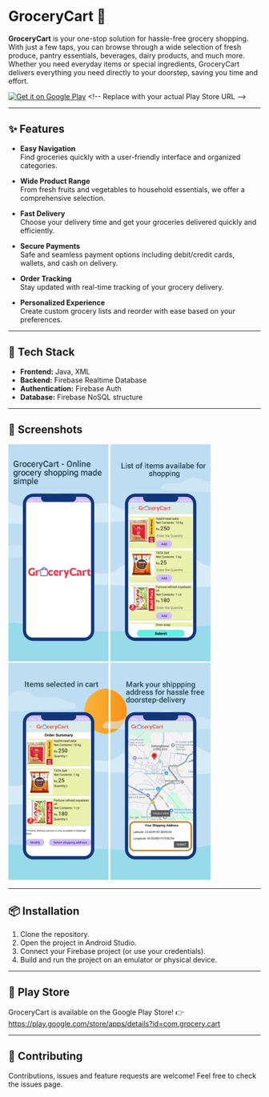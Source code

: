 # GroceryCart 🛒

**GroceryCart** is your one-stop solution for hassle-free grocery shopping. With just a few taps, you can browse through a wide selection of fresh produce, pantry essentials, beverages, dairy products, and much more. Whether you need everyday items or special ingredients, GroceryCart delivers everything you need directly to your doorstep, saving you time and effort.

[![Get it on Google Play](https://play.google.com/intl/en_us/badges/images/generic/en_badge_web_generic.png)]([https://play.google.com/store/apps/details?id=your.package.name](https://play.google.com/store/apps/details?id=com.grocery.cart)) <!-- Replace with your actual Play Store URL -->

---

## ✨ Features

- **Easy Navigation**  
  Find groceries quickly with a user-friendly interface and organized categories.

- **Wide Product Range**  
  From fresh fruits and vegetables to household essentials, we offer a comprehensive selection.

- **Fast Delivery**  
  Choose your delivery time and get your groceries delivered quickly and efficiently.

- **Secure Payments**  
  Safe and seamless payment options including debit/credit cards, wallets, and cash on delivery.

- **Order Tracking**  
  Stay updated with real-time tracking of your grocery delivery.

- **Personalized Experience**  
  Create custom grocery lists and reorder with ease based on your preferences.

---

## 🚀 Tech Stack

- **Frontend:** Java, XML
- **Backend:** Firebase Realtime Database
- **Authentication:** Firebase Auth 
- **Database:** Firebase NoSQL structure

---

## 📱 Screenshots

<!-- Optionally add screenshots here -->
 
<img src="https://github.com/Naman-kr404/GroceryCart/blob/216b9b6d260bf46eb46498a88cc3ea320e5992da/image2.jpeg" width="200"/> <img src="https://github.com/Naman-kr404/GroceryCart/blob/216b9b6d260bf46eb46498a88cc3ea320e5992da/image3.jpeg" width="200"/> <img src="https://github.com/Naman-kr404/GroceryCart/blob/216b9b6d260bf46eb46498a88cc3ea320e5992da/image4.jpeg" width="200"/>  <img src="https://github.com/Naman-kr404/GroceryCart/blob/216b9b6d260bf46eb46498a88cc3ea320e5992da/image5.jpeg" width="200"/>


---

## 📦 Installation

1. Clone the repository.
2. Open the project in Android Studio.
3. Connect your Firebase project (or use your credentials).
4. Build and run the project on an emulator or physical device.


---

## 🔗 Play Store
GroceryCart is available on the Google Play Store!
👉 https://play.google.com/store/apps/details?id=com.grocery.cart <!-- Replace this link with the actual URL -->

---

## 🤝 Contributing
Contributions, issues and feature requests are welcome!
Feel free to check the issues page.


  
